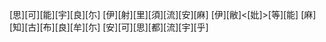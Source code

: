 [思][可][能][宇][良][尓] [伊][射][里][須][流][安][麻] [伊][敝]<[妣]>[等][能] [麻][知][古][布][良][牟][尓] [安][可][思][都][流][宇][乎]
